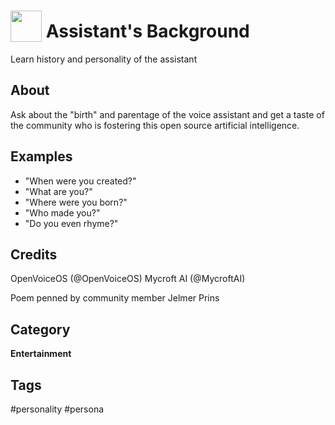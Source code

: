 # <img src='https://raw.githack.com/FortAwesome/Font-Awesome/master/svgs/solid/smile-wink.svg' card_color='#22a7f0' width='50' height='50' style='vertical-align:bottom'/> Assistant's Background
Learn history and personality of the assistant

## About
Ask about the "birth" and parentage of the voice assistant and get a taste of the community
who is fostering this open source artificial intelligence.

## Examples
* "When were you created?"
* "What are you?"
* "Where were you born?"
* "Who made you?"
* "Do you even rhyme?"

## Credits
OpenVoiceOS (@OpenVoiceOS)
Mycroft AI (@MycroftAI)

Poem penned by community member Jelmer Prins

## Category
**Entertainment**

## Tags
#personality
#persona
